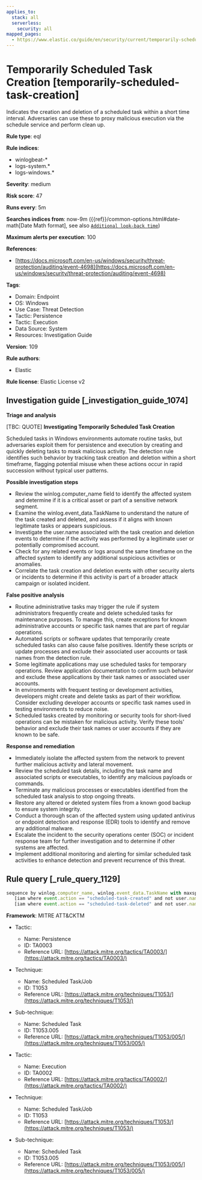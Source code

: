 ```yaml
---
applies_to:
  stack: all
  serverless:
    security: all
mapped_pages:
  - https://www.elastic.co/guide/en/security/current/temporarily-scheduled-task-creation.html
---
```


# Temporarily Scheduled Task Creation [temporarily-scheduled-task-creation]

Indicates the creation and deletion of a scheduled task within a short time interval. Adversaries can use these to proxy malicious execution via the schedule service and perform clean up.

**Rule type**: eql

**Rule indices**:

* winlogbeat-*
* logs-system.*
* logs-windows.*

**Severity**: medium

**Risk score**: 47

**Runs every**: 5m

**Searches indices from**: now-9m ({{ref}}/common-options.html#date-math[Date Math format], see also [`Additional look-back time`](docs-content://solutions/security/detect-and-alert/create-detection-rule.md#rule-schedule))

**Maximum alerts per execution**: 100

**References**:

* [https://docs.microsoft.com/en-us/windows/security/threat-protection/auditing/event-4698](https://docs.microsoft.com/en-us/windows/security/threat-protection/auditing/event-4698)

**Tags**:

* Domain: Endpoint
* OS: Windows
* Use Case: Threat Detection
* Tactic: Persistence
* Tactic: Execution
* Data Source: System
* Resources: Investigation Guide

**Version**: 109

**Rule authors**:

* Elastic

**Rule license**: Elastic License v2

## Investigation guide [_investigation_guide_1074]

**Triage and analysis**

[TBC: QUOTE]
**Investigating Temporarily Scheduled Task Creation**

Scheduled tasks in Windows environments automate routine tasks, but adversaries exploit them for persistence and execution by creating and quickly deleting tasks to mask malicious activity. The detection rule identifies such behavior by tracking task creation and deletion within a short timeframe, flagging potential misuse when these actions occur in rapid succession without typical user patterns.

**Possible investigation steps**

* Review the winlog.computer_name field to identify the affected system and determine if it is a critical asset or part of a sensitive network segment.
* Examine the winlog.event_data.TaskName to understand the nature of the task created and deleted, and assess if it aligns with known legitimate tasks or appears suspicious.
* Investigate the user.name associated with the task creation and deletion events to determine if the activity was performed by a legitimate user or potentially compromised account.
* Check for any related events or logs around the same timeframe on the affected system to identify any additional suspicious activities or anomalies.
* Correlate the task creation and deletion events with other security alerts or incidents to determine if this activity is part of a broader attack campaign or isolated incident.

**False positive analysis**

* Routine administrative tasks may trigger the rule if system administrators frequently create and delete scheduled tasks for maintenance purposes. To manage this, create exceptions for known administrative accounts or specific task names that are part of regular operations.
* Automated scripts or software updates that temporarily create scheduled tasks can also cause false positives. Identify these scripts or update processes and exclude their associated user accounts or task names from the detection rule.
* Some legitimate applications may use scheduled tasks for temporary operations. Review application documentation to confirm such behavior and exclude these applications by their task names or associated user accounts.
* In environments with frequent testing or development activities, developers might create and delete tasks as part of their workflow. Consider excluding developer accounts or specific task names used in testing environments to reduce noise.
* Scheduled tasks created by monitoring or security tools for short-lived operations can be mistaken for malicious activity. Verify these tools' behavior and exclude their task names or user accounts if they are known to be safe.

**Response and remediation**

* Immediately isolate the affected system from the network to prevent further malicious activity and lateral movement.
* Review the scheduled task details, including the task name and associated scripts or executables, to identify any malicious payloads or commands.
* Terminate any malicious processes or executables identified from the scheduled task analysis to stop ongoing threats.
* Restore any altered or deleted system files from a known good backup to ensure system integrity.
* Conduct a thorough scan of the affected system using updated antivirus or endpoint detection and response (EDR) tools to identify and remove any additional malware.
* Escalate the incident to the security operations center (SOC) or incident response team for further investigation and to determine if other systems are affected.
* Implement additional monitoring and alerting for similar scheduled task activities to enhance detection and prevent recurrence of this threat.


## Rule query [_rule_query_1129]

```js
sequence by winlog.computer_name, winlog.event_data.TaskName with maxspan=5m
   [iam where event.action == "scheduled-task-created" and not user.name : "*$"]
   [iam where event.action == "scheduled-task-deleted" and not user.name : "*$"]
```

**Framework**: MITRE ATT&CKTM

* Tactic:

    * Name: Persistence
    * ID: TA0003
    * Reference URL: [https://attack.mitre.org/tactics/TA0003/](https://attack.mitre.org/tactics/TA0003/)

* Technique:

    * Name: Scheduled Task/Job
    * ID: T1053
    * Reference URL: [https://attack.mitre.org/techniques/T1053/](https://attack.mitre.org/techniques/T1053/)

* Sub-technique:

    * Name: Scheduled Task
    * ID: T1053.005
    * Reference URL: [https://attack.mitre.org/techniques/T1053/005/](https://attack.mitre.org/techniques/T1053/005/)

* Tactic:

    * Name: Execution
    * ID: TA0002
    * Reference URL: [https://attack.mitre.org/tactics/TA0002/](https://attack.mitre.org/tactics/TA0002/)

* Technique:

    * Name: Scheduled Task/Job
    * ID: T1053
    * Reference URL: [https://attack.mitre.org/techniques/T1053/](https://attack.mitre.org/techniques/T1053/)

* Sub-technique:

    * Name: Scheduled Task
    * ID: T1053.005
    * Reference URL: [https://attack.mitre.org/techniques/T1053/005/](https://attack.mitre.org/techniques/T1053/005/)



